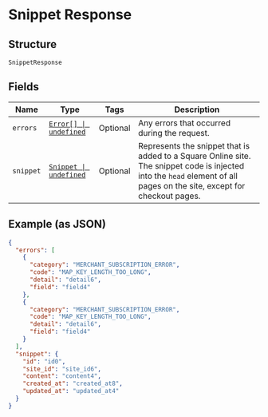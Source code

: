 
# Snippet Response

## Structure

`SnippetResponse`

## Fields

| Name | Type | Tags | Description |
|  --- | --- | --- | --- |
| `errors` | [`Error[] \| undefined`](../models/error.md) | Optional | Any errors that occurred during the request. |
| `snippet` | [`Snippet \| undefined`](../models/snippet.md) | Optional | Represents the snippet that is added to a Square Online site. The snippet code is injected into the `head` element of all pages on the site, except for checkout pages. |

## Example (as JSON)

```json
{
  "errors": [
    {
      "category": "MERCHANT_SUBSCRIPTION_ERROR",
      "code": "MAP_KEY_LENGTH_TOO_LONG",
      "detail": "detail6",
      "field": "field4"
    },
    {
      "category": "MERCHANT_SUBSCRIPTION_ERROR",
      "code": "MAP_KEY_LENGTH_TOO_LONG",
      "detail": "detail6",
      "field": "field4"
    }
  ],
  "snippet": {
    "id": "id0",
    "site_id": "site_id6",
    "content": "content4",
    "created_at": "created_at8",
    "updated_at": "updated_at4"
  }
}
```


